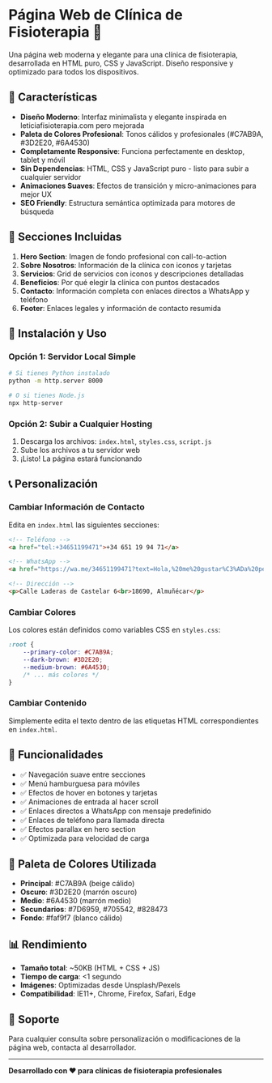 # Página Web de Clínica de Fisioterapia 🏥

Una página web moderna y elegante para una clínica de fisioterapia, desarrollada en HTML puro, CSS y JavaScript. Diseño responsive y optimizado para todos los dispositivos.

## 🎨 Características

- **Diseño Moderno**: Interfaz minimalista y elegante inspirada en leticiafisioterapia.com pero mejorada
- **Paleta de Colores Profesional**: Tonos cálidos y profesionales (#C7AB9A, #3D2E20, #6A4530)
- **Completamente Responsive**: Funciona perfectamente en desktop, tablet y móvil
- **Sin Dependencias**: HTML, CSS y JavaScript puro - listo para subir a cualquier servidor
- **Animaciones Suaves**: Efectos de transición y micro-animaciones para mejor UX
- **SEO Friendly**: Estructura semántica optimizada para motores de búsqueda

## 📱 Secciones Incluidas

1. **Hero Section**: Imagen de fondo profesional con call-to-action
2. **Sobre Nosotros**: Información de la clínica con iconos y tarjetas
3. **Servicios**: Grid de servicios con iconos y descripciones detalladas
4. **Beneficios**: Por qué elegir la clínica con puntos destacados
5. **Contacto**: Información completa con enlaces directos a WhatsApp y teléfono
6. **Footer**: Enlaces legales y información de contacto resumida

## 🚀 Instalación y Uso

### Opción 1: Servidor Local Simple
```bash
# Si tienes Python instalado
python -m http.server 8000

# O si tienes Node.js
npx http-server
```

### Opción 2: Subir a Cualquier Hosting
1. Descarga los archivos: `index.html`, `styles.css`, `script.js`
2. Sube los archivos a tu servidor web
3. ¡Listo! La página estará funcionando

## 📞 Personalización

### Cambiar Información de Contacto
Edita en `index.html` las siguientes secciones:

```html
<!-- Teléfono -->
<a href="tel:+34651199471">+34 651 19 94 71</a>

<!-- WhatsApp -->
<a href="https://wa.me/34651199471?text=Hola,%20me%20gustar%C3%ADa%20pedir%20cita.">651 19 94 71</a>

<!-- Dirección -->
<p>Calle Laderas de Castelar 6<br>18690, Almuñécar</p>
```

### Cambiar Colores
Los colores están definidos como variables CSS en `styles.css`:

```css
:root {
    --primary-color: #C7AB9A;
    --dark-brown: #3D2E20;
    --medium-brown: #6A4530;
    /* ... más colores */
}
```

### Cambiar Contenido
Simplemente edita el texto dentro de las etiquetas HTML correspondientes en `index.html`.

## 🎯 Funcionalidades

- ✅ Navegación suave entre secciones
- ✅ Menú hamburguesa para móviles
- ✅ Efectos de hover en botones y tarjetas
- ✅ Animaciones de entrada al hacer scroll
- ✅ Enlaces directos a WhatsApp con mensaje predefinido
- ✅ Enlaces de teléfono para llamada directa
- ✅ Efectos parallax en hero section
- ✅ Optimizada para velocidad de carga

## 🎨 Paleta de Colores Utilizada

- **Principal**: #C7AB9A (beige cálido)
- **Oscuro**: #3D2E20 (marrón oscuro)
- **Medio**: #6A4530 (marrón medio)
- **Secundarios**: #7D6959, #705542, #828473
- **Fondo**: #faf9f7 (blanco cálido)

## 📊 Rendimiento

- **Tamaño total**: ~50KB (HTML + CSS + JS)
- **Tiempo de carga**: <1 segundo
- **Imágenes**: Optimizadas desde Unsplash/Pexels
- **Compatibilidad**: IE11+, Chrome, Firefox, Safari, Edge

## 📧 Soporte

Para cualquier consulta sobre personalización o modificaciones de la página web, contacta al desarrollador.

---

**Desarrollado con ❤️ para clínicas de fisioterapia profesionales**
